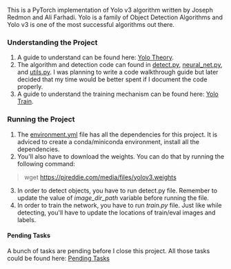 This is a PyTorch implementation of Yolo v3 algorithm written by Joseph Redmon and Ali Farhadi.
Yolo is a family of Object Detection Algorithms and Yolo v3 is one of the most successful algorithms out there.

### Understanding the Project
1. A guide to understand can be found here: [Yolo Theory](Yolo_Theory.md).
2. The algorithm and detection code can found in [detect.py](detect.py), [neural_net.py](neural_net.py), and [utils.py](utils.py). I was planning to write a code walkthrough guide but later decided that my time would be better spent if I document the code properly.
3. A guide to understand the training mechanism can be found here: [Yolo Train](Yolo_Train.md).

### Running the Project
1. The [environment.yml](environment.yml) file has all the dependencies for this project. It is adviced to create a conda/miniconda environment, install all the dependencies.
2. You'll also have to download the weights. You can do that by running the following command:
> wget https://pjreddie.com/media/files/yolov3.weights
3. In order to detect objects, you have to run detect.py file. Remember to update the value of *image_dir_path* variable before running the file.
4. In order to train the network, you have to run *train.py* file. Just like while detecting, you'll have to update the locations of train/eval images and labels.

#### Pending Tasks
A bunch of tasks are pending before I close this project. All those tasks could be found here: [Pending Tasks](Yolo_Pending.md)